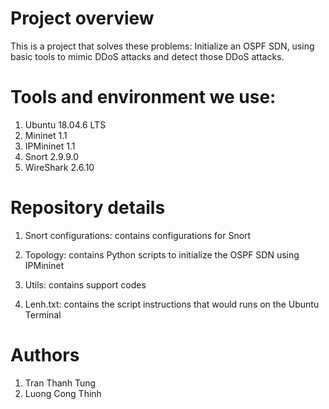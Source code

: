 <h1>Project overview</h1>
<p>This is a project that solves these problems: Initialize an OSPF SDN, using basic tools to mimic DDoS attacks and detect those DDoS attacks.</p>

<h1>Tools and environment we use:</h1>
<ol>
  <li>Ubuntu 18.04.6 LTS</li>
  <li>Mininet 1.1</li>
  <li>IPMininet 1.1</li>
  <li>Snort 2.9.9.0</li>
  <li>WireShark 2.6.10</li>
</ol>

<h1>Repository details</h1>
<ol>
  <li><p>Snort configurations: contains configurations for Snort</p></li>
  <li><p>Topology: contains Python scripts to initialize the OSPF SDN using IPMininet</p></li>
  <li><p>Utils: contains support codes</p></li>
  <li><p>Lenh.txt: contains the script instructions that would runs on the Ubuntu Terminal</p></li>
</ol>

<h1>Authors</h1>
<ol>
  <li>Tran Thanh Tung</li>
  <li>Luong Cong Thinh</li>
</ol>
